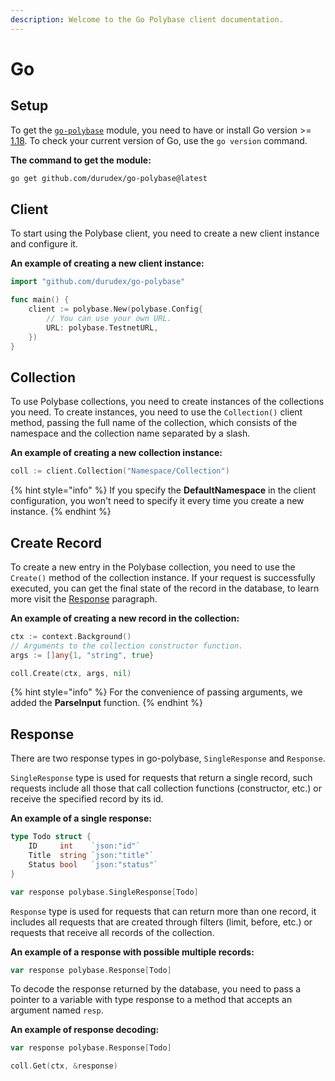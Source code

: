 ```yaml
---
description: Welcome to the Go Polybase client documentation.
---
```


# Go

## Setup

To get the [`go-polybase`](https://github.com/durudex/go-polybase) module, you need to have or install Go version >= [1.18](https://go.dev/dl/). To check your current version of Go, use the `go version` command.

**The command to get the module:**

```bash
go get github.com/durudex/go-polybase@latest
```

## Client

To start using the Polybase client, you need to create a new client instance and configure it.

**An example of creating a new client instance:**

```go
import "github.com/durudex/go-polybase"

func main() {
    client := polybase.New(polybase.Config{
        // You can use your own URL.
        URL: polybase.TestnetURL,
    })
}
```

## Collection

To use Polybase collections, you need to create instances of the collections you need. To create instances, you need to use the `Collection()` client method, passing the full name of the collection, which consists of the namespace and the collection name separated by a slash.

**An example of creating a new collection instance:**

```go
coll := client.Collection("Namespace/Collection")
```

{% hint style="info" %}
If you specify the **DefaultNamespace** in the client configuration, you won't need to specify it every time you create a new instance.
{% endhint %}

## Create Record

To create a new entry in the Polybase collection, you need to use the `Create()` method of the collection instance. If your request is successfully executed, you can get the final state of the record in the database, to learn more visit the [Response](go.md#response) paragraph.

**An example of creating a new record in the collection:**

```go
ctx := context.Background()
// Arguments to the collection constructor function.
args := []any{1, "string", true}

coll.Create(ctx, args, nil)
```

{% hint style="info" %}
For the convenience of passing arguments, we added the **ParseInput** function.
{% endhint %}

## Response

There are two response types in go-polybase, `SingleResponse` and `Response`.

`SingleResponse` type is used for requests that return a single record, such requests include all those that call collection functions (constructor, etc.) or receive the specified record by its id.

**An example of a single response:**

```go
type Todo struct {
    ID     int    `json:"id"`
    Title  string `json:"title"`
    Status bool   `json:"status"`
}

var response polybase.SingleResponse[Todo]
```

`Response` type is used for requests that can return more than one record, it includes all requests that are created through filters (limit, before, etc.) or requests that receive all records of the collection.

**An example of a response with possible multiple records:**

```go
var response polybase.Response[Todo]
```

To decode the response returned by the database, you need to pass a pointer to a variable with type response to a method that accepts an argument named `resp`.

**An example of response decoding:**

```go
var response polybase.Response[Todo]

coll.Get(ctx, &response)
```
